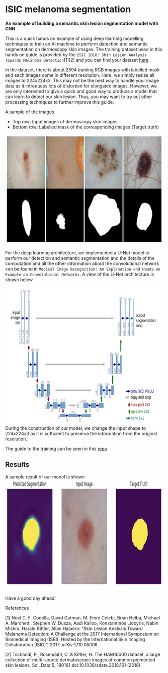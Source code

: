 # ISIC melanoma segmentation
**An example of building a semantic skin lesion segmentation model with CNN**

This is a quick hands on example of using deep learning modelling techniques to train an AI machine to perform detection and semantic segmentation on dermoscopy skin images.
The training dataset used in this hands on guide is provided by the `ISIC 2018: Skin Lesion Analysis Towards Melanoma Detection`[1][2] and you can find your dataset [here](https://challenge2018.isic-archive.com/task1/).

In the dataset, there is about 2594 training RGB images with labelled mask and each images come in different resolution.
Here, we simply resize all images to 224x224x3. This may not be the best way to handle your image data as it introduces lots of distortion for elongated images.
However, we are only interested to give a quick and good way to produce a model that can learn to detect our skin lesion.
Thus, you may want to try out other processing techniques to further improve this guide.

A sample of the images
* Top row: Input images of dermoscopy skin images
* Bottom row: Labelled mask of the corresponding images (Target truth)
<img src="https://github.com/DW-Hwang/ISIC-melanoma-segmentation/blob/master/screenshots/image1.png" width= "640" height="350"/> 

For the deep learning architecture, we implemented a U-Net model to perform our detection and semantic segmentation and the details of the computation and all the other information about the convolutional network can be found in `Medical Image Recognition: An Explanation and Hands-on Example on Convolutional Networks`. A view of the U-Net architecture is shown below
<img src="https://github.com/DW-Hwang/ISIC-melanoma-segmentation/blob/master/screenshots/unet.png" width= "600" height="450"/>
During the construction of our model, we change the input shape to 224x224x3 as it is sufficient to preserve the information from the original resolution. 

The guide to the training can be seen in this [repo](https://github.com/DW-Hwang/ISIC-melanoma-segmentation/blob/master/U-net/segmentation.ipynb) 

## Results
A sample result of our model is shown 
<img src="https://github.com/DW-Hwang/ISIC-melanoma-segmentation/blob/master/screenshots/image2.png" width= "640" height="350"/> 

Have a good day ahead!

References

[1] Noel C. F. Codella, David Gutman, M. Emre Celebi, Brian Helba, Michael A. Marchetti, Stephen W. Dusza, Aadi Kalloo, Konstantinos Liopyris, Nabin Mishra, Harald Kittler, Allan Halpern: “Skin Lesion Analysis Toward Melanoma Detection: A Challenge at the 2017 International Symposium on Biomedical Imaging (ISBI), Hosted by the International Skin Imaging Collaboration (ISIC)”, 2017; arXiv:1710.05006.

[2] Tschandl, P., Rosendahl, C. & Kittler, H. The HAM10000 dataset, a large collection of multi-source dermatoscopic images of common pigmented skin lesions. Sci. Data 5, 180161 doi:10.1038/sdata.2018.161 (2018).

